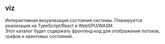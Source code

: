 ## viz

Интерактивная визуализация состояния системы. Планируется реализация на TypeScript/React и WebGPU/WASM.  
Этот каталог будет содержать фронтенд‑код для отображения потоков, графов и квантовых состояний.
